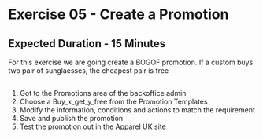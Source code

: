 # Exercise 05 - Create a Promotion
## Expected Duration - 15 Minutes

For this exercise we are going create a BOGOF promotion.
If a custom buys two pair of sunglaesses, the cheapest pair is free


## 
1. Got to the Promotions area of the backoffice admin 
2. Choose a Buy_x_get_y_free from the Promotion Templates
3. Modify the information, conditions and actions to match the requirement
4. Save and publish the promotion
5. Test the promotion out in the Apparel UK site